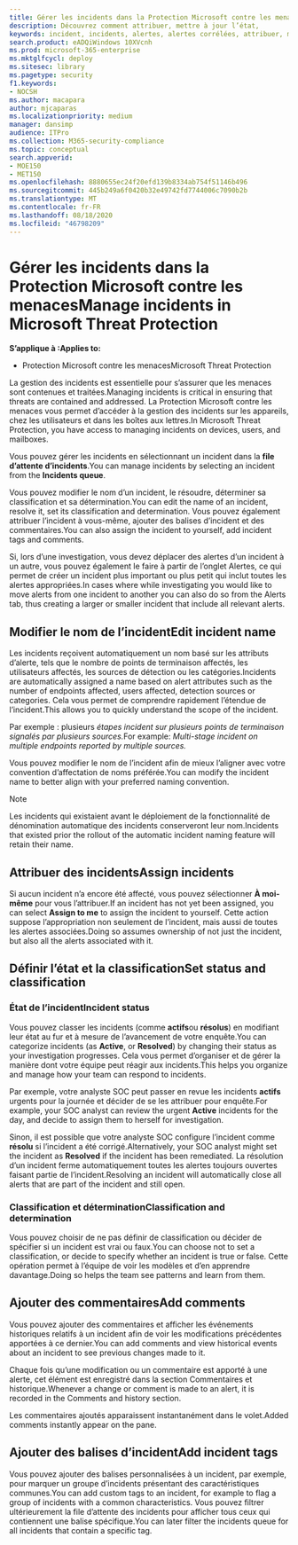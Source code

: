 ```yaml
---
title: Gérer les incidents dans la Protection Microsoft contre les menaces
description: Découvrez comment attribuer, mettre à jour l’état,
keywords: incident, incidents, alertes, alertes corrélées, attribuer, mettre à jour, état, gérer, classification, microsoft, 365, m365
search.product: eADQiWindows 10XVcnh
ms.prod: microsoft-365-enterprise
ms.mktglfcycl: deploy
ms.sitesec: library
ms.pagetype: security
f1.keywords:
- NOCSH
ms.author: macapara
author: mjcaparas
ms.localizationpriority: medium
manager: dansimp
audience: ITPro
ms.collection: M365-security-compliance
ms.topic: conceptual
search.appverid:
- MOE150
- MET150
ms.openlocfilehash: 8880655ec24f20efd139b8334ab754f51146b496
ms.sourcegitcommit: 445b249a6f0420b32e49742fd7744006c7090b2b
ms.translationtype: MT
ms.contentlocale: fr-FR
ms.lasthandoff: 08/18/2020
ms.locfileid: "46798209"
---
```

# <a name="manage-incidents-in-microsoft-threat-protection"></a><span data-ttu-id="794ab-104">Gérer les incidents dans la Protection Microsoft contre les menaces</span><span class="sxs-lookup"><span data-stu-id="794ab-104">Manage incidents in Microsoft Threat Protection</span></span>

<span data-ttu-id="794ab-105">**S’applique à :**</span><span class="sxs-lookup"><span data-stu-id="794ab-105">**Applies to:**</span></span>
- <span data-ttu-id="794ab-106">Protection Microsoft contre les menaces</span><span class="sxs-lookup"><span data-stu-id="794ab-106">Microsoft Threat Protection</span></span>



<span data-ttu-id="794ab-107">La gestion des incidents est essentielle pour s’assurer que les menaces sont contenues et traitées.</span><span class="sxs-lookup"><span data-stu-id="794ab-107">Managing incidents is critical in ensuring that threats are contained and addressed.</span></span> <span data-ttu-id="794ab-108">La Protection Microsoft contre les menaces vous permet d’accéder à la gestion des incidents sur les appareils, chez les utilisateurs et dans les boîtes aux lettres.</span><span class="sxs-lookup"><span data-stu-id="794ab-108">In Microsoft Threat Protection, you have access to managing incidents on devices, users, and mailboxes.</span></span> 


<span data-ttu-id="794ab-109">Vous pouvez gérer les incidents en sélectionnant un incident dans la **file d’attente d’incidents**.</span><span class="sxs-lookup"><span data-stu-id="794ab-109">You can manage incidents by selecting an incident from the **Incidents queue**.</span></span> 

<span data-ttu-id="794ab-110">Vous pouvez modifier le nom d’un incident, le résoudre, déterminer sa classification et sa détermination.</span><span class="sxs-lookup"><span data-stu-id="794ab-110">You can edit the name of an incident, resolve it, set its classification and determination.</span></span> <span data-ttu-id="794ab-111">Vous pouvez également attribuer l’incident à vous-même, ajouter des balises d’incident et des commentaires.</span><span class="sxs-lookup"><span data-stu-id="794ab-111">You can also assign the incident to yourself, add incident tags and comments.</span></span>

<span data-ttu-id="794ab-112">Si, lors d’une investigation, vous devez déplacer des alertes d’un incident à un autre, vous pouvez également le faire à partir de l’onglet Alertes, ce qui permet de créer un incident plus important ou plus petit qui inclut toutes les alertes appropriées.</span><span class="sxs-lookup"><span data-stu-id="794ab-112">In cases where while investigating you would like to move alerts from one incident to another you can also do so from the Alerts tab, thus creating a larger or smaller incident that include all relevant alerts.</span></span>

## <a name="edit-incident-name"></a><span data-ttu-id="794ab-113">Modifier le nom de l’incident</span><span class="sxs-lookup"><span data-stu-id="794ab-113">Edit incident name</span></span>
<span data-ttu-id="794ab-114">Les incidents reçoivent automatiquement un nom basé sur les attributs d’alerte, tels que le nombre de points de terminaison affectés, les utilisateurs affectés, les sources de détection ou les catégories.</span><span class="sxs-lookup"><span data-stu-id="794ab-114">Incidents are automatically assigned a name based on alert attributes such as the number of endpoints affected, users affected, detection sources or categories.</span></span> <span data-ttu-id="794ab-115">Cela vous permet de comprendre rapidement l’étendue de l’incident.</span><span class="sxs-lookup"><span data-stu-id="794ab-115">This allows you to quickly understand the scope of the incident.</span></span>

<span data-ttu-id="794ab-116">Par exemple : plusieurs *étapes incident sur plusieurs points de terminaison signalés par plusieurs sources.*</span><span class="sxs-lookup"><span data-stu-id="794ab-116">For example: *Multi-stage incident on multiple endpoints reported by multiple sources.*</span></span>

<span data-ttu-id="794ab-117">Vous pouvez modifier le nom de l’incident afin de mieux l’aligner avec votre convention d’affectation de noms préférée.</span><span class="sxs-lookup"><span data-stu-id="794ab-117">You can modify the incident name to better align with your preferred naming convention.</span></span>

> [!NOTE]
> <span data-ttu-id="794ab-118">Les incidents qui existaient avant le déploiement de la fonctionnalité de dénomination automatique des incidents conserveront leur nom.</span><span class="sxs-lookup"><span data-stu-id="794ab-118">Incidents that existed prior the rollout of the automatic incident naming feature will retain their name.</span></span>



## <a name="assign-incidents"></a><span data-ttu-id="794ab-119">Attribuer des incidents</span><span class="sxs-lookup"><span data-stu-id="794ab-119">Assign incidents</span></span>
<span data-ttu-id="794ab-120">Si aucun incident n’a encore été affecté, vous pouvez sélectionner **À moi-même** pour vous l’attribuer.</span><span class="sxs-lookup"><span data-stu-id="794ab-120">If an incident has not yet been assigned, you can select **Assign to me** to assign the incident to yourself.</span></span> <span data-ttu-id="794ab-121">Cette action suppose l’appropriation non seulement de l’incident, mais aussi de toutes les alertes associées.</span><span class="sxs-lookup"><span data-stu-id="794ab-121">Doing so assumes ownership of not just the incident, but also all the alerts associated with it.</span></span>

## <a name="set-status-and-classification"></a><span data-ttu-id="794ab-122">Définir l’état et la classification</span><span class="sxs-lookup"><span data-stu-id="794ab-122">Set status and classification</span></span>
### <a name="incident-status"></a><span data-ttu-id="794ab-123">État de l’incident</span><span class="sxs-lookup"><span data-stu-id="794ab-123">Incident status</span></span>
<span data-ttu-id="794ab-124">Vous pouvez classer les incidents (comme **actifs**ou **résolus**) en modifiant leur état au fur et à mesure de l’avancement de votre enquête.</span><span class="sxs-lookup"><span data-stu-id="794ab-124">You can categorize incidents (as **Active**, or **Resolved**) by changing their status as your investigation progresses.</span></span> <span data-ttu-id="794ab-125">Cela vous permet d’organiser et de gérer la manière dont votre équipe peut réagir aux incidents.</span><span class="sxs-lookup"><span data-stu-id="794ab-125">This helps you organize and manage how your team can respond to incidents.</span></span>

<span data-ttu-id="794ab-126">Par exemple, votre analyste SOC peut passer en revue les incidents **actifs** urgents pour la journée et décider de se les attribuer pour enquête.</span><span class="sxs-lookup"><span data-stu-id="794ab-126">For example, your SOC analyst can review the urgent **Active** incidents for the day, and decide to assign them to herself for investigation.</span></span>

<span data-ttu-id="794ab-127">Sinon, il est possible que votre analyste SOC configure l’incident comme **résolu** si l’incident a été corrigé.</span><span class="sxs-lookup"><span data-stu-id="794ab-127">Alternatively, your SOC analyst might set the incident as **Resolved** if the incident has been remediated.</span></span> <span data-ttu-id="794ab-128">La résolution d’un incident ferme automatiquement toutes les alertes toujours ouvertes faisant partie de l’incident.</span><span class="sxs-lookup"><span data-stu-id="794ab-128">Resolving an incident will automatically close all alerts that are part of the incident and still open.</span></span> 

### <a name="classification-and-determination"></a><span data-ttu-id="794ab-129">Classification et détermination</span><span class="sxs-lookup"><span data-stu-id="794ab-129">Classification and determination</span></span>
<span data-ttu-id="794ab-130">Vous pouvez choisir de ne pas définir de classification ou décider de spécifier si un incident est vrai ou faux.</span><span class="sxs-lookup"><span data-stu-id="794ab-130">You can choose not to set a classification, or decide to specify whether an incident is true or false.</span></span> <span data-ttu-id="794ab-131">Cette opération permet à l’équipe de voir les modèles et d’en apprendre davantage.</span><span class="sxs-lookup"><span data-stu-id="794ab-131">Doing so helps the team see patterns and learn from them.</span></span> 

## <a name="add-comments"></a><span data-ttu-id="794ab-132">Ajouter des commentaires</span><span class="sxs-lookup"><span data-stu-id="794ab-132">Add comments</span></span>
<span data-ttu-id="794ab-133">Vous pouvez ajouter des commentaires et afficher les événements historiques relatifs à un incident afin de voir les modifications précédentes apportées à ce dernier.</span><span class="sxs-lookup"><span data-stu-id="794ab-133">You can add comments and view historical events about an incident to see previous changes made to it.</span></span>

<span data-ttu-id="794ab-134">Chaque fois qu’une modification ou un commentaire est apporté à une alerte, cet élément est enregistré dans la section Commentaires et historique.</span><span class="sxs-lookup"><span data-stu-id="794ab-134">Whenever a change or comment is made to an alert, it is recorded in the Comments and history section.</span></span>

<span data-ttu-id="794ab-135">Les commentaires ajoutés apparaissent instantanément dans le volet.</span><span class="sxs-lookup"><span data-stu-id="794ab-135">Added comments instantly appear on the pane.</span></span>

## <a name="add-incident-tags"></a><span data-ttu-id="794ab-136">Ajouter des balises d’incident</span><span class="sxs-lookup"><span data-stu-id="794ab-136">Add incident tags</span></span>
<span data-ttu-id="794ab-137">Vous pouvez ajouter des balises personnalisées à un incident, par exemple, pour marquer un groupe d’incidents présentant des caractéristiques communes.</span><span class="sxs-lookup"><span data-stu-id="794ab-137">You can add custom tags to an incident, for example to flag a group of incidents with a common characteristics.</span></span> <span data-ttu-id="794ab-138">Vous pouvez filtrer ultérieurement la file d’attente des incidents pour afficher tous ceux qui contiennent une balise spécifique.</span><span class="sxs-lookup"><span data-stu-id="794ab-138">You can later filter the incidents queue for all incidents that contain a specific tag.</span></span>